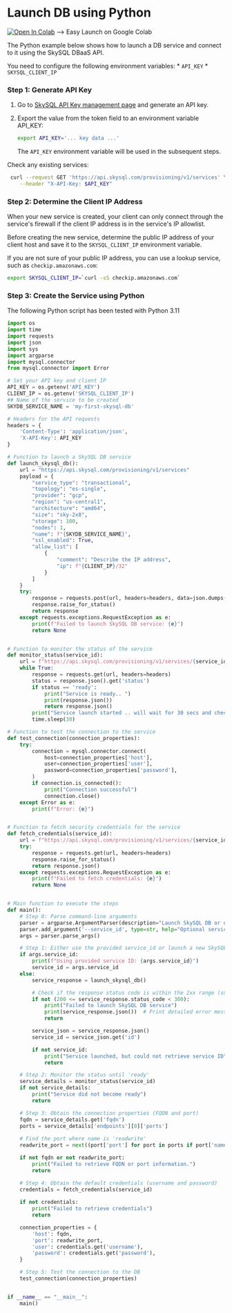 # Launch DB using Python

[![Open In Colab](https://colab.research.google.com/assets/colab-badge.svg)](https://colab.research.google.com/drive/1j8sdpIZQ0J-E4fvGuhaXJTsVN6s5ZecW?usp=sharing) --> Easy Launch on Google Colab
<!-- TODO: Publish notebook to a public SkySQL git repo and change above URL -->

The Python example below shows how to launch a DB service and connect to it using the SkySQL DBaaS API. 

You need to configure the following environment variables:
    * `API_KEY`
    * `SKYSQL_CLIENT_IP`

### **Step 1: Generate API Key**

1. Go to [SkySQL API Key management page](https://app.skysql.com/user-profile/api-keys) and generate an API key.

2. Export the value from the token field to an environment variable API_KEY:

    ```bash
    export API_KEY='... key data ...'
    ```
    
    The `API_KEY` environment variable will be used in the subsequent steps.

Check any existing services:
```bash 
 curl --request GET 'https://api.skysql.com/provisioning/v1/services' \
    --header "X-API-Key: $API_KEY"
```

### **Step 2: Determine the Client IP Address**

When your new service is created, your client can only connect through the service's firewall if the client IP address is in the service's IP allowlist.

Before creating the new service, determine the public IP address of your client host and save it to the `SKYSQL_CLIENT_IP` environment variable.

If you are not sure of your public IP address, you can use a lookup service, such as `checkip.amazonaws.com`:

```bash
export SKYSQL_CLIENT_IP=`curl -sS checkip.amazonaws.com`
```

### **Step 3: Create the Service using Python**

The following Python script has been tested with Python 3.11

```python
import os
import time
import requests
import json
import sys
import argparse
import mysql.connector
from mysql.connector import Error

# Set your API key and client IP
API_KEY = os.getenv('API_KEY')
CLIENT_IP = os.getenv('SKYSQL_CLIENT_IP')
## Name of the service to be created
SKYDB_SERVICE_NAME = 'my-first-skysql-db'

# Headers for the API requests
headers = {
    'Content-Type': 'application/json',
    'X-API-Key': API_KEY
}

# Function to launch a SkySQL DB service
def launch_skysql_db():
    url = "https://api.skysql.com/provisioning/v1/services"
    payload = {
        "service_type": "transactional",
        "topology": "es-single",
        "provider": "gcp",
        "region": "us-central1",
        "architecture": "amd64",
        "size": "sky-2x8",
        "storage": 100,
        "nodes": 1,
        "name": f"{SKYDB_SERVICE_NAME}",
        "ssl_enabled": True,
        "allow_list": [
            {
                "comment": "Describe the IP address",
                "ip": f"{CLIENT_IP}/32"
            }
        ]
    }
    try:
        response = requests.post(url, headers=headers, data=json.dumps(payload))
        response.raise_for_status()
        return response
    except requests.exceptions.RequestException as e:
        print(f"Failed to launch SkySQL DB service: {e}")
        return None


# Function to monitor the status of the service
def monitor_status(service_id):
    url = f"https://api.skysql.com/provisioning/v1/services/{service_id}"
    while True:
        response = requests.get(url, headers=headers)
        status = response.json().get('status')
        if status == 'ready':
            print("Service is ready.. ")
            print(response.json())
            return response.json()
        print("Service launch started .. will wait for 30 secs and check again...")
        time.sleep(30)

# Function to test the connection to the service
def test_connection(connection_properties):
    try:
        connection = mysql.connector.connect(
            host=connection_properties['host'],
            user=connection_properties['user'],
            password=connection_properties['password'],
        )
        if connection.is_connected():
            print("Connection successful")
            connection.close()
    except Error as e:
        print(f"Error: {e}")


# Function to fetch security credentials for the service
def fetch_credentials(service_id):
    url = f"https://api.skysql.com/provisioning/v1/services/{service_id}/security/credentials"
    try:
        response = requests.get(url, headers=headers)
        response.raise_for_status()
        return response.json()
    except requests.exceptions.RequestException as e:
        print(f"Failed to fetch credentials: {e}")
        return None


# Main function to execute the steps
def main():
    # Step 0: Parse command-line arguments
    parser = argparse.ArgumentParser(description="Launch SkySQL DB or use an existing service")
    parser.add_argument('--service_id', type=str, help="Optional service ID to skip launching a new service")
    args = parser.parse_args()

    # Step 1: Either use the provided service_id or launch a new SkySQL DB
    if args.service_id:
        print(f"Using provided service ID: {args.service_id}")
        service_id = args.service_id
    else:
        service_response = launch_skysql_db()

        # Check if the response status code is within the 2xx range (success)
        if not (200 <= service_response.status_code < 300):
            print("Failed to launch SkySQL DB service")
            print(service_response.json())  # Print detailed error message
            return

        service_json = service_response.json()
        service_id = service_json.get('id')

        if not service_id:
            print("Service launched, but could not retrieve service ID")
            return

    # Step 2: Monitor the status until 'ready'
    service_details = monitor_status(service_id)
    if not service_details:
        print("Service did not become ready")
        return

    # Step 3: Obtain the connection properties (FQDN and port)
    fqdn = service_details.get('fqdn')
    ports = service_details['endpoints'][0]['ports']
    
    # Find the port where name is 'readwrite'
    readwrite_port = next((port['port'] for port in ports if port['name'] == 'readwrite'), None)

    if not fqdn or not readwrite_port:
        print("Failed to retrieve FQDN or port information.")
        return

    # Step 4: Obtain the default credentials (username and password)
    credentials = fetch_credentials(service_id)
    
    if not credentials:
        print("Failed to retrieve credentials")
        return

    connection_properties = {
        'host': fqdn,
        'port': readwrite_port,
        'user': credentials.get('username'),
        'password': credentials.get('password'),
    }

    # Step 5: Test the connection to the DB
    test_connection(connection_properties)


if __name__ == "__main__":
    main()
```

